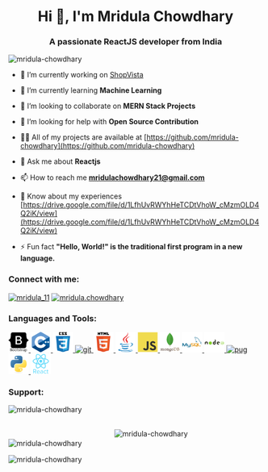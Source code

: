 <h1 align="center">Hi 👋, I'm Mridula Chowdhary</h1>
<h3 align="center">A passionate ReactJS developer from India</h3>

<p align="left"> <img src="https://komarev.com/ghpvc/?username=mridula-chowdhary&label=Profile%20views&color=0e75b6&style=flat" alt="mridula-chowdhary" /> </p>

- 🔭 I’m currently working on [ShopVista](https://github.com/mridula-chowdhary/ShopVista)

- 🌱 I’m currently learning **Machine Learning**

- 👯 I’m looking to collaborate on **MERN Stack Projects**

- 🤝 I’m looking for help with **Open Source Contribution**

- 👨‍💻 All of my projects are available at [https://github.com/mridula-chowdhary](https://github.com/mridula-chowdhary)

- 💬 Ask me about **Reactjs**

- 📫 How to reach me **mridulachowdhary21@gmail.com**

- 📄 Know about my experiences [https://drive.google.com/file/d/1LfhUvRWYhHeTCDtVhoW_cMzmOLD4Q2iK/view](https://drive.google.com/file/d/1LfhUvRWYhHeTCDtVhoW_cMzmOLD4Q2iK/view)

- ⚡ Fun fact **"Hello, World!" is the traditional first program in a new language.**

<h3 align="left">Connect with me:</h3>
<p align="left">
<a href="https://twitter.com/mridula_11" target="blank"><img align="center" src="https://raw.githubusercontent.com/rahuldkjain/github-profile-readme-generator/master/src/images/icons/Social/twitter.svg" alt="mridula_11" height="30" width="40" /></a>
<a href="https://instagram.com/mridula.chowdhary" target="blank"><img align="center" src="https://raw.githubusercontent.com/rahuldkjain/github-profile-readme-generator/master/src/images/icons/Social/instagram.svg" alt="mridula.chowdhary" height="30" width="40" /></a>
</p>

<h3 align="left">Languages and Tools:</h3>
<p align="left"> <a href="https://getbootstrap.com" target="_blank" rel="noreferrer"> <img src="https://raw.githubusercontent.com/devicons/devicon/master/icons/bootstrap/bootstrap-plain-wordmark.svg" alt="bootstrap" width="40" height="40"/> </a> <a href="https://www.w3schools.com/cpp/" target="_blank" rel="noreferrer"> <img src="https://raw.githubusercontent.com/devicons/devicon/master/icons/cplusplus/cplusplus-original.svg" alt="cplusplus" width="40" height="40"/> </a> <a href="https://www.w3schools.com/css/" target="_blank" rel="noreferrer"> <img src="https://raw.githubusercontent.com/devicons/devicon/master/icons/css3/css3-original-wordmark.svg" alt="css3" width="40" height="40"/> </a> <a href="https://git-scm.com/" target="_blank" rel="noreferrer"> <img src="https://www.vectorlogo.zone/logos/git-scm/git-scm-icon.svg" alt="git" width="40" height="40"/> </a> <a href="https://www.w3.org/html/" target="_blank" rel="noreferrer"> <img src="https://raw.githubusercontent.com/devicons/devicon/master/icons/html5/html5-original-wordmark.svg" alt="html5" width="40" height="40"/> </a> <a href="https://www.java.com" target="_blank" rel="noreferrer"> <img src="https://raw.githubusercontent.com/devicons/devicon/master/icons/java/java-original.svg" alt="java" width="40" height="40"/> </a> <a href="https://developer.mozilla.org/en-US/docs/Web/JavaScript" target="_blank" rel="noreferrer"> <img src="https://raw.githubusercontent.com/devicons/devicon/master/icons/javascript/javascript-original.svg" alt="javascript" width="40" height="40"/> </a> <a href="https://www.mongodb.com/" target="_blank" rel="noreferrer"> <img src="https://raw.githubusercontent.com/devicons/devicon/master/icons/mongodb/mongodb-original-wordmark.svg" alt="mongodb" width="40" height="40"/> </a> <a href="https://www.mysql.com/" target="_blank" rel="noreferrer"> <img src="https://raw.githubusercontent.com/devicons/devicon/master/icons/mysql/mysql-original-wordmark.svg" alt="mysql" width="40" height="40"/> </a> <a href="https://nodejs.org" target="_blank" rel="noreferrer"> <img src="https://raw.githubusercontent.com/devicons/devicon/master/icons/nodejs/nodejs-original-wordmark.svg" alt="nodejs" width="40" height="40"/> </a> <a href="https://pugjs.org" target="_blank" rel="noreferrer"> <img src="https://cdn.worldvectorlogo.com/logos/pug.svg" alt="pug" width="40" height="40"/> </a> <a href="https://www.python.org" target="_blank" rel="noreferrer"> <img src="https://raw.githubusercontent.com/devicons/devicon/master/icons/python/python-original.svg" alt="python" width="40" height="40"/> </a> <a href="https://reactjs.org/" target="_blank" rel="noreferrer"> <img src="https://raw.githubusercontent.com/devicons/devicon/master/icons/react/react-original-wordmark.svg" alt="react" width="40" height="40"/> </a> </p>

<h3 align="left">Support:</h3>
<p><a href="https://www.buymeacoffee.com/mridula-chowdhary"> <img align="left" src="https://cdn.buymeacoffee.com/buttons/v2/default-yellow.png" height="50" width="210" alt="mridula-chowdhary" /></a></p><br><br>

<p><img align="left" src="https://github-readme-stats.vercel.app/api/top-langs?username=mridula-chowdhary&show_icons=true&locale=en&layout=compact" alt="mridula-chowdhary" /></p>

<p>&nbsp;<img align="center" src="https://github-readme-stats.vercel.app/api?username=mridula-chowdhary&show_icons=true&locale=en" alt="mridula-chowdhary" /></p>

<p><img align="center" src="https://github-readme-streak-stats.herokuapp.com/?user=mridula-chowdhary&" alt="mridula-chowdhary" /></p>

